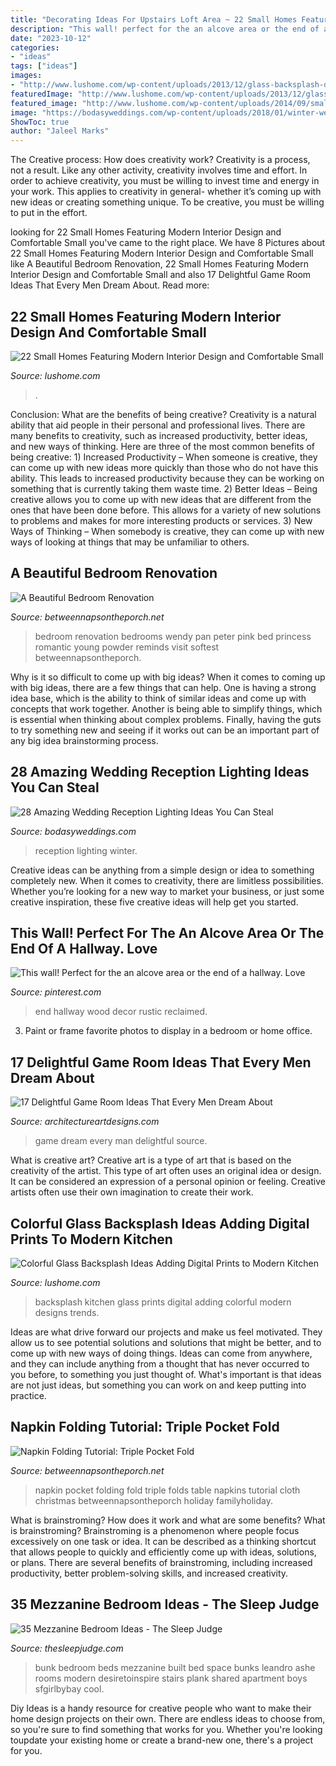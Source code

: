 ```yaml
---
title: "Decorating Ideas For Upstairs Loft Area ~ 22 Small Homes Featuring Modern Interior Design And Comfortable Small"
description: "This wall! perfect for the an alcove area or the end of a hallway. love"
date: "2023-10-12"
categories:
- "ideas"
tags: ["ideas"]
images:
- "http://www.lushome.com/wp-content/uploads/2013/12/glass-backsplash-designs-kitchen-trends-7.jpg"
featuredImage: "http://www.lushome.com/wp-content/uploads/2013/12/glass-backsplash-designs-kitchen-trends-7.jpg"
featured_image: "http://www.lushome.com/wp-content/uploads/2014/09/small-homes-space-saving-interior-design-small-rooms-14.jpg"
image: "https://bodasyweddings.com/wp-content/uploads/2018/01/winter-wedding.jpg"
ShowToc: true
author: "Jaleel Marks"
---
```



The Creative process: How does creativity work?
Creativity is a process, not a result. Like any other activity, creativity involves time and effort. In order to achieve creativity, you must be willing to invest time and energy in your work. This applies to creativity in general- whether it’s coming up with new ideas or creating something unique. To be creative, you must be willing to put in the effort.

	

		
looking for 22 Small Homes Featuring Modern Interior Design and Comfortable Small you've came to the right place. We have 8 Pictures about 22 Small Homes Featuring Modern Interior Design and Comfortable Small like A Beautiful Bedroom Renovation, 22 Small Homes Featuring Modern Interior Design and Comfortable Small and also 17 Delightful Game Room Ideas That Every Men Dream About. Read more:
		
    
## 22 Small Homes Featuring Modern Interior Design And Comfortable Small

<img loading=lazy src="http://www.lushome.com/wp-content/uploads/2014/09/small-homes-space-saving-interior-design-small-rooms-14.jpg" onerror="this.onerror=null;this.src='https://tse1.mm.bing.net/th?id=OIP.guiNc0I9p6wD14iOvCXAnAAAAA&amp;pid=15.1';" alt="22 Small Homes Featuring Modern Interior Design and Comfortable Small">

_Source: lushome.com_

>. 

	

Conclusion: What are the benefits of being creative?
Creativity is a natural ability that aid people in their personal and professional lives. There are many benefits to creativity, such as increased productivity, better ideas, and new ways of thinking. Here are three of the most common benefits of being creative: 1) Increased Productivity – When someone is creative, they can come up with new ideas more quickly than those who do not have this ability. This leads to increased productivity because they can be working on something that is currently taking them waste time. 2) Better Ideas – Being creative allows you to come up with new ideas that are different from the ones that have been done before. This allows for a variety of new solutions to problems and makes for more interesting products or services. 3) New Ways of Thinking – When somebody is creative, they can come up with new ways of looking at things that may be unfamiliar to others.

    
## A Beautiful Bedroom Renovation

<img loading=lazy src="https://betweennapsontheporch.net/wp-content/uploads/2010/09/3.jpg" onerror="this.onerror=null;this.src='https://tse3.mm.bing.net/th?id=OIP.cdbUdztm_Qj0t9LLJmEoAAHaE6&amp;pid=15.1';" alt="A Beautiful Bedroom Renovation">

_Source: betweennapsontheporch.net_

>bedroom renovation bedrooms wendy pan peter pink bed princess romantic young powder reminds visit softest betweennapsontheporch. 

	

Why is it so difficult to come up with big ideas?
When it comes to coming up with big ideas, there are a few things that can help. One is having a strong idea base, which is the ability to think of similar ideas and come up with concepts that work together. Another is being able to simplify things, which is essential when thinking about complex problems. Finally, having the guts to try something new and seeing if it works out can be an important part of any big idea brainstorming process.

    
## 28 Amazing Wedding Reception Lighting Ideas You Can Steal

<img loading=lazy src="https://bodasyweddings.com/wp-content/uploads/2018/01/winter-wedding.jpg" onerror="this.onerror=null;this.src='https://tse2.mm.bing.net/th?id=OIP.gEcxy8HueJXJGArJg2icjwHaLH&amp;pid=15.1';" alt="28 Amazing Wedding Reception Lighting Ideas You Can Steal">

_Source: bodasyweddings.com_

>reception lighting winter. 

	

Creative ideas can be anything from a simple design or idea to something completely new. When it comes to creativity, there are limitless possibilities. Whether you’re looking for a new way to market your business, or just some creative inspiration, these five creative ideas will help get you started.

    
## This Wall! Perfect For The An Alcove Area Or The End Of A Hallway. Love

<img loading=lazy src="https://i.pinimg.com/736x/e2/fa/c7/e2fac75fc9a5407a91a7a0a380fc4cdb.jpg" onerror="this.onerror=null;this.src='https://tse1.mm.bing.net/th?id=OIP.h7SCpnbaG6X-3plw_UUubQHaNK&amp;pid=15.1';" alt="This wall! Perfect for the an alcove area or the end of a hallway. Love">

_Source: pinterest.com_

>end hallway wood decor rustic reclaimed. 

	

3. Paint or frame favorite photos to display in a bedroom or home office.

    
## 17 Delightful Game Room Ideas That Every Men Dream About

<img loading=lazy src="http://www.architectureartdesigns.com/wp-content/uploads/2015/10/1210.jpg" onerror="this.onerror=null;this.src='https://tse4.mm.bing.net/th?id=OIP.umo9sCHuifEUi1qgLhY-KwHaE8&amp;pid=15.1';" alt="17 Delightful Game Room Ideas That Every Men Dream About">

_Source: architectureartdesigns.com_

>game dream every man delightful source. 

	

What is creative art?
Creative art is a type of art that is based on the creativity of the artist. This type of art often uses an original idea or design. It can be considered an expression of a personal opinion or feeling. Creative artists often use their own imagination to create their work.

    
## Colorful Glass Backsplash Ideas Adding Digital Prints To Modern Kitchen

<img loading=lazy src="http://www.lushome.com/wp-content/uploads/2013/12/glass-backsplash-designs-kitchen-trends-7.jpg" onerror="this.onerror=null;this.src='https://tse1.mm.bing.net/th?id=OIP.rG65NWH4gTHXrdMj4U1NAAHaFj&amp;pid=15.1';" alt="Colorful Glass Backsplash Ideas Adding Digital Prints to Modern Kitchen">

_Source: lushome.com_

>backsplash kitchen glass prints digital adding colorful modern designs trends. 

	

Ideas are what drive forward our projects and make us feel motivated. They allow us to see potential solutions and solutions that might be better, and to come up with new ways of doing things. Ideas can come from anywhere, and they can include anything from a thought that has never occurred to you before, to something you just thought of. What's important is that ideas are not just ideas, but something you can work on and keep putting into practice.

    
## Napkin Folding Tutorial: Triple Pocket Fold

<img loading=lazy src="https://betweennapsontheporch.net/wp-content/uploads/2010/10/Nap+044+2.jpg" onerror="this.onerror=null;this.src='https://tse2.mm.bing.net/th?id=OIP.yI139Yg40u-jl6Vg-MzfaQHaLU&amp;pid=15.1';" alt="Napkin Folding Tutorial: Triple Pocket Fold">

_Source: betweennapsontheporch.net_

>napkin pocket folding fold triple folds table napkins tutorial cloth christmas betweennapsontheporch holiday familyholiday. 

	

What is brainstroming? How does it work and what are some benefits?
What is brainstroming? Brainstroming is a phenomenon where people focus excessively on one task or idea. It can be described as a thinking shortcut that allows people to quickly and efficiently come up with ideas, solutions, or plans. There are several benefits of brainstroming, including increased productivity, better problem-solving skills, and increased creativity.

    
## 35 Mezzanine Bedroom Ideas - The Sleep Judge

<img loading=lazy src="https://www.thesleepjudge.com/wp-content/uploads/2017/06/Small-Bunks.jpg" onerror="this.onerror=null;this.src='https://tse4.mm.bing.net/th?id=OIP.JjYm75tjkERnsjDDfPJN9wHaLH&amp;pid=15.1';" alt="35 Mezzanine Bedroom Ideas - The Sleep Judge">

_Source: thesleepjudge.com_

>bunk bedroom beds mezzanine built bed space bunks leandro ashe rooms modern desiretoinspire stairs plank shared apartment boys sfgirlbybay cool. 

	

Diy Ideas is a handy resource for creative people who want to make their home design projects on their own. There are endless ideas to choose from, so you're sure to find something that works for you. Whether you're looking toupdate your existing home or create a brand-new one, there's a project for you.

